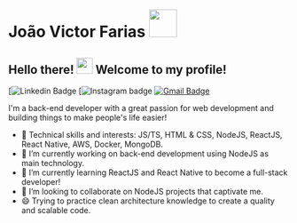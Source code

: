 # João Victor Farias <img src="https://github.com/TheDudeThatCode/TheDudeThatCode/blob/master/Assets/Rocket.gif" width="50px">

## Hello there! <img src="https://github.com/TheDudeThatCode/TheDudeThatCode/blob/master/Assets/Hi.gif" width="29px"> Welcome to my profile!

[![Linkedin Badge](https://img.shields.io/badge/-LinkedIn-blue?style=flat-square&logo=Linkedin&logoColor=white&link=https://www.linkedin.com/in/jvictorfarias/)
[![Instagram badge](https://img.shields.io/badge/-Instagram-dc5273?style=flat-square&logo=Instagram&logoColor=white&link=https://www.instagram.com/jvictorfarias)
[![Gmail Badge](https://img.shields.io/badge/-Gmail-c14438?style=flat-square&logo=Gmail&logoColor=white&link=mailto:victorfarias.new@gmail.com)](mailto:victorfarias.new@gmail.com)


I'm a back-end developer with a great passion for web development and building things to make people's life easier!

- :rocket: Technical skills and interests: JS/TS, HTML & CSS, NodeJS, ReactJS, React Native, AWS, Docker, MongoDB.
- 🔭 I’m currently working on back-end development using NodeJS as main technology.
- 🌱 I’m currently learning ReactJS and React Native to become a full-stack developer!
- 👯 I’m looking to collaborate on NodeJS projects that captivate me.
- 😄 Trying to practice clean architecture knowledge to create a quality and scalable code.

